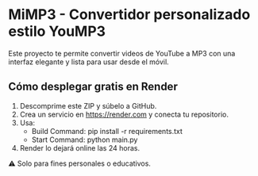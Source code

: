 
# MiMP3 - Convertidor personalizado estilo YouMP3

Este proyecto te permite convertir videos de YouTube a MP3 con una interfaz elegante y lista para usar desde el móvil.

## Cómo desplegar gratis en Render

1. Descomprime este ZIP y súbelo a GitHub.
2. Crea un servicio en https://render.com y conecta tu repositorio.
3. Usa:
   - Build Command: pip install -r requirements.txt
   - Start Command: python main.py
4. Render lo dejará online las 24 horas.

⚠️ Solo para fines personales o educativos.
